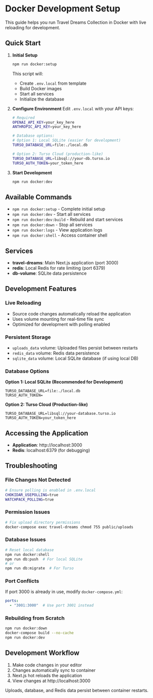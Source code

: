# Docker Development Setup

This guide helps you run Travel Dreams Collection in Docker with live reloading for development.

## Quick Start

1. **Initial Setup**
   ```bash
   npm run docker:setup
   ```
   This script will:
   - Create `.env.local` from template
   - Build Docker images
   - Start all services
   - Initialize the database

2. **Configure Environment**
   Edit `.env.local` with your API keys:
   ```bash
   # Required
   OPENAI_API_KEY=your_key_here
   ANTHROPIC_API_KEY=your_key_here

   # Database options:
   # Option 1: Local SQLite (easier for development)
   TURSO_DATABASE_URL=file:./local.db

   # Option 2: Turso Cloud (production-like)
   TURSO_DATABASE_URL=libsql://your-db.turso.io
   TURSO_AUTH_TOKEN=your_token_here
   ```

3. **Start Development**
   ```bash
   npm run docker:dev
   ```

## Available Commands

- `npm run docker:setup` - Complete initial setup
- `npm run docker:dev` - Start all services
- `npm run docker:dev:build` - Rebuild and start services
- `npm run docker:down` - Stop all services
- `npm run docker:logs` - View application logs
- `npm run docker:shell` - Access container shell

## Services

- **travel-dreams**: Main Next.js application (port 3000)
- **redis**: Local Redis for rate limiting (port 6379)
- **db-volume**: SQLite data persistence

## Development Features

### Live Reloading
- Source code changes automatically reload the application
- Uses volume mounting for real-time file sync
- Optimized for development with polling enabled

### Persistent Storage
- `uploads_data` volume: Uploaded files persist between restarts
- `redis_data` volume: Redis data persistence
- `sqlite_data` volume: Local SQLite database (if using local DB)

### Database Options

**Option 1: Local SQLite (Recommended for Development)**
```env
TURSO_DATABASE_URL=file:./local.db
TURSO_AUTH_TOKEN=
```

**Option 2: Turso Cloud (Production-like)**
```env
TURSO_DATABASE_URL=libsql://your-database.turso.io
TURSO_AUTH_TOKEN=your_token_here
```

## Accessing the Application

- **Application**: http://localhost:3000
- **Redis**: localhost:6379 (for debugging)

## Troubleshooting

### File Changes Not Detected
```bash
# Ensure polling is enabled in .env.local
CHOKIDAR_USEPOLLING=true
WATCHPACK_POLLING=true
```

### Permission Issues
```bash
# Fix upload directory permissions
docker-compose exec travel-dreams chmod 755 public/uploads
```

### Database Issues
```bash
# Reset local database
npm run docker:shell
npm run db:push  # For local SQLite
# or
npm run db:migrate  # For Turso
```

### Port Conflicts
If port 3000 is already in use, modify `docker-compose.yml`:
```yaml
ports:
  - "3001:3000"  # Use port 3001 instead
```

### Rebuilding from Scratch
```bash
npm run docker:down
docker-compose build --no-cache
npm run docker:dev
```

## Development Workflow

1. Make code changes in your editor
2. Changes automatically sync to container
3. Next.js hot reloads the application
4. View changes at http://localhost:3000

Uploads, database, and Redis data persist between container restarts.